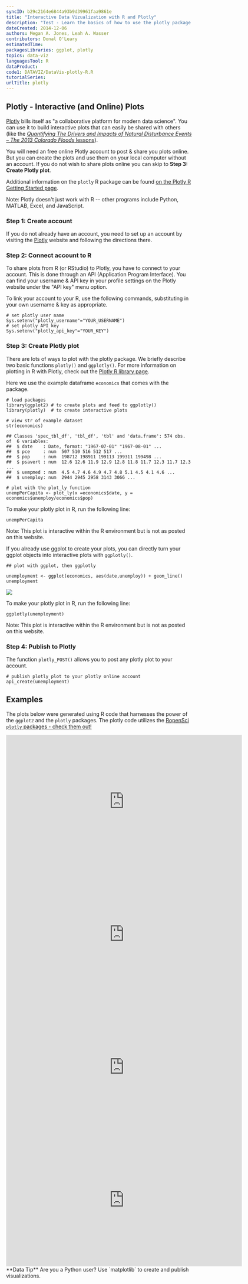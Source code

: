 ```yaml
---
syncID: b29c2164e6844a93b9d39961faa9861e
title: "Interactive Data Vizualization with R and Plotly"
description: "Test - Learn the basics of how to use the plotly package to create interactive plots and use the Plotly API in R to share these plots."
dateCreated: 2014-12-06
authors: Megan A. Jones, Leah A. Wasser
contributors: Donal O'Leary
estimatedTime:
packagesLibraries: ggplot, plotly
topics: data-viz
languagesTool: R
dataProduct:
code1: DATAVIZ/DataVis-plotly-R.R
tutorialSeries:
urlTitle: plotly
---
```



## Plotly - Interactive (and Online) Plots

<a href="https://plot.ly/" target="_blank"> Plotly</a>
bills itself as "a collaborative platform for modern data science". You can use
it to build  interactive plots that can easily be shared with others (like
the
<a href="https://www.neonscience.org/overview-disturbance-events-co13flood" target="_blank"> *Quantifying The Drivers and Impacts of Natural Disturbance Events – The 2013 Colorado Floods* lessons</a>).


You will need an free online Plotly account to post & share you plots online. But
you can create the plots and use them on your local computer without an account.
If you do not wish to share plots online you can skip to
**Step 3: Create Plotly plot**.

Additional information on the `plotly` R package can be found
<a href="https://plot.ly/r/getting-started/" target="_blank"> on the Plotly R Getting Started page</a>.

Note: Plotly doesn't just work with R -- other programs include Python, MATLAB,
Excel, and JavaScript.

### Step 1: Create account
If you do not already have an account, you need to set up an account by visiting
the <a href="https://plot.ly/" target="_blank" >Plotly</a> website and following
the directions there.

### Step 2: Connect account to R

To share plots from R (or RStudio) to Plotly, you have to connect to your
account.  This is done through an API (Application Program Interface). You can
find your username & API key in your profile settings on the Plotly website
under the "API key" menu option.

To link your account to your R, use the following commands, substituting in your
own username & key as appropriate.


    # set plotly user name
    Sys.setenv("plotly_username"="YOUR_USERNAME")
    # set plotly API key
    Sys.setenv("plotly_api_key"="YOUR_KEY")



### Step 3: Create Plotly plot
There are lots of ways to plot with the plotly package. We briefly describe two
basic functions `plotly()` and `ggplotly()`. For more information on plotting in
R with Plotly, check out the
<a href="https://plot.ly/r/" target="_blank"> Plotly R library page</a>.

Here we use the example dataframe `economics` that comes with the package.


    # load packages
    library(ggplot2) # to create plots and feed to ggplotly()
    library(plotly)  # to create interactive plots

    # view str of example dataset
    str(economics)

    ## Classes 'spec_tbl_df', 'tbl_df', 'tbl' and 'data.frame':	574 obs. of  6 variables:
    ##  $ date    : Date, format: "1967-07-01" "1967-08-01" ...
    ##  $ pce     : num  507 510 516 512 517 ...
    ##  $ pop     : num  198712 198911 199113 199311 199498 ...
    ##  $ psavert : num  12.6 12.6 11.9 12.9 12.8 11.8 11.7 12.3 11.7 12.3 ...
    ##  $ uempmed : num  4.5 4.7 4.6 4.9 4.7 4.8 5.1 4.5 4.1 4.6 ...
    ##  $ unemploy: num  2944 2945 2958 3143 3066 ...

    # plot with the plot_ly function
    unempPerCapita <- plot_ly(x =economics$date, y = economics$unemploy/economics$pop)

To make your plotly plot in R, run the following line:


    unempPerCapita

Note: This plot is interactive within the R environment but is not as posted on
this website.

If you already use ggplot to create your plots, you can directly turn your
ggplot objects into interactive plots with `ggplotly()`.


    ## plot with ggplot, then ggplotly

    unemployment <- ggplot(economics, aes(date,unemploy)) + geom_line()
    unemployment

![ ](https://raw.githubusercontent.com/NEONScience/NEON-Data-Skills/dev-aten/tutorials/R/R-skills/data-visualization-tools/DataVis-plotly-R/rfigs/ggplotly-1.png)

To make your plotly plot in R, run the following line:


    ggplotly(unemployment)

Note: This plot is interactive within the R environment but is not as posted on
this website.

### Step 4: Publish to Plotly

The function `plotly_POST()` allows you to post any plotly plot to your account.


    # publish plotly plot to your plotly online account
    api_create(unemployment)

## Examples

The plots below were generated using R code that harnesses the power of the
`ggplot2` and the `plotly` packages. The plotly code utilizes the
<a href="http://ropensci.org/packages/" target="_blank">RopenSci `plotly` packages - check them out!</a>

<iframe width="640" height="360" frameborder="0" seamless="seamless" scrolling="no" src="https://plot.ly/~leahawasser/24.embed?width=460&height=293"></iframe>

<iframe width="640" height="360" frameborder="0" seamless="seamless" scrolling="no" src="https://plot.ly/~leahawasser/6.embed?width=460&height=345"></iframe>

<iframe width="640" height="360" frameborder="0" seamless="seamless" scrolling="no" src="https://plot.ly/~leahawasser/16.embed?width=800&height=600"></iframe>

<iframe width="640" height="360" frameborder="0" seamless="seamless" scrolling="no" src="https://plot.ly/~leahawasser/19.embed?width=800&height=600"></iframe>


<div id="ds-dataTip" markdown="1">
<i class="fa fa-star"></i>**Data Tip** Are you a Python user? Use `matplotlib`
to create and publish visualizations.
</div>


